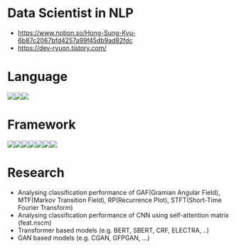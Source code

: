 # Data Scientist in NLP
- https://www.notion.so/Hong-Sung-Kyu-6b87c2067bfd4257a99f45db9ad82fdc  
- https://dev-ryuon.tistory.com/

# Language  
<img src="https://img.shields.io/badge/Python-3776AB?style=flat-square&logo=python&logoColor=white"/><img src="https://img.shields.io/badge/Java-FF0000?style=flat-square&logo=java&logoColor=white"/><img src="https://img.shields.io/badge/CSharp-239120?style=flat-square&logo=csharp&logoColor=white"/>  

# Framework  
<img src="https://img.shields.io/badge/Tensorflow-FF6F00?style=flat-square&logo=tensorflow&logoColor=white"/><img src="https://img.shields.io/badge/Pytorch-EE4C2C?style=flat-square&logo=tensorflow&logoColor=white"/><img src="https://img.shields.io/badge/QGIS-589632?style=flat-square&logo=qgis&logoColor=white"/><img src="https://img.shields.io/badge/PyQT-41CD52?style=flat-square&logo=qgis&logoColor=white"/><img src="https://img.shields.io/badge/AndroidStudio-3DDC84?style=flat-square&logo=androidstudio&logoColor=white"/><img src="https://img.shields.io/badge/django-092E20?style=flat-square&logo=django&logoColor=white"/><img src="https://img.shields.io/badge/Unity3d-FFFFFF?style=flat-square&logo=unity&logoColor=black"/>  

# Research  
- Analysing classification performance of GAF(Gramian Angular Field), MTF(Markov Transition Field), RP(Recurrence Plot), STFT(Short-Time Fourier Transform) 
- Analysing classification performance of CNN using self-attention matrix (feat.nscm)  
- Transformer based models (e.g. BERT, SBERT, CRF, ELECTRA, ..)
- GAN based models (e.g. CGAN, GFPGAN, ...)

